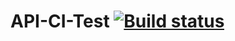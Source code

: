 # API-CI-Test [![Build status](https://ci.appveyor.com/api/projects/status/pl5jxk0i2wexanrp?svg=true)](https://ci.appveyor.com/project/GodIrina/api-ci-test)

